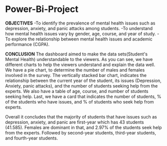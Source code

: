 # Power-Bi-Project
**OBJECTIVES**
-To identify the prevalence of mental health issues such as depression, anxiety, and panic attacks among students.
-To understand how mental health issues vary by gender, age, course, and year of study.
-To explore the relationship between mental health issues and academic performance (CGPA).

**CONCLUSION**
The dashboard aimed to make the data sets(Student's Mental Health) understandable to the viewers. As you can see, we have different charts to help the viewers understand and explain the data well. We have a pie chart, to determine the number of males and females involved in the survey. The vertically stacked bar chart, indicates the relationship between the current year of the student, its issues (Depression, Anxiety, panic attacks), and the number of students seeking help from the experts. We also have a table of age, course, and number of students seeking help. Last, we have a card that indicates the number of students, % of the students who have issues, and % of students who seek help from experts.


Overall it concludes that the majority of students that have issues such as depression, anxiety, and panic are first-year which has 43 students (41.585). Females are dominant in that, and 2.97% of the students seek help from the experts. Followed by second-year students, third-year students, and fourth-year students.
 
